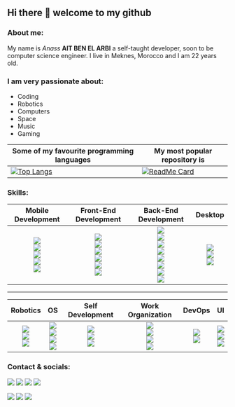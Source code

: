 


## Hi there 👋 welcome to my github 
### About me:
My name is *Anass* **AIT BEN EL ARBI** a self-taught developer, soon to be computer science engineer. I live in Meknes, Morocco and I am 22 years old.

### I am very passionate about: 
- Coding
- Robotics
- Computers
- Space
- Music
- Gaming

| Some of my favourite programming languages |My most popular repository is |
|--|--|
| [![Top Langs](https://github-readme-stats.vercel.app/api/top-langs/?username=Anass-ABEA&layout=compact)](https://github.com/anuraghazra/github-readme-stats)|[![ReadMe Card](https://github-readme-stats.vercel.app/api/pin/?username=Anass-ABEA&repo=Covid-19-Database-Updater)](https://github.com/Anass-ABEA/Covid-19-Database-Updater)|





### Skills:  
  
| Mobile Development | Front-End Development | Back-End Development |  Desktop  |  
|:--:|:--:|:-:| :--: |  
|<img src="https://img.shields.io/badge/-Java-06305b?style=for-the-badge&logo=java&logoColor=white"><br><img src="https://img.shields.io/badge/-Android-3DDC84?style=for-the-badge&logo=android&logoColor=white"><br><img src="https://img.shields.io/badge/-XML-black?style=for-the-badge"><br><img src="https://img.shields.io/badge/REACT NATIVE-%2320232a.svg?style=for-the-badge&logo=react"><br><img src="https://img.shields.io/badge/Flutter-%2302569B.svg?style=for-the-badge&logo=Flutter&logoColor=white"/>| <img src = "https://img.shields.io/badge/-HTML5-E34F26?style=for-the-badge&logo=html5&logoColor=white"><br><img src = "https://img.shields.io/badge/-CSS3-1572B6?style=for-the-badge&logo=css3&logoColor=white"><br><img src="https://img.shields.io/badge/-Bootstrap-563D7C?style=for-the-badge&logo=bootstrap&logoColor=white"><br><img src="https://img.shields.io/badge/-JavaScript-black?style=for-the-badge&logo=javascript&logoColor=eed718"><br><img src="https://img.shields.io/badge/-React-161616?style=for-the-badge&logo=react&logoColor=00d9ff"><br><img src="https://img.shields.io/badge/-C%23-659ad2?style=for-the-badge&logo=c-sharp&logoColor=ffffff">| <img src="https://img.shields.io/badge/-PHP-5466b8?style=for-the-badge&logo=php&logoColor=white" ><br><img src="https://img.shields.io/badge/-LARAVEL-f35045?style=for-the-badge&logo=laravel&logoColor=white" ><br><img src="https://img.shields.io/badge/sqlite-%2307405e.svg?&style=for-the-badge&logo=sqlite&logoColor=white"><br><img src="https://img.shields.io/badge/MongoDB-%234ea94b.svg?&style=for-the-badge&logo=mongodb&logoColor=white"><br><img src="https://img.shields.io/badge/postgres-%23316192.svg?&style=for-the-badgee&logo=postgresql&logoColor=white"><br><img src="https://img.shields.io/badge/-Java-06305b?style=for-the-badge&logo=java&logoColor=white"> <br><img src = "https://img.shields.io/badge/.NET-5C2D91?style=for-the-badge&logo=.net&logoColor=white"/><br><img src="https://img.shields.io/badge/spring-%236DB33F.svg?style=for-the-badge&logo=spring&logoColor=white"/>| <img src="https://img.shields.io/badge/-Visual%20Basic-lightgray?style=for-the-badge&logo=visual-studio-code"><br><img src="https://img.shields.io/badge/-Java-06305b?style=for-the-badge&logo=java&logoColor=white"><br><img src="https://img.shields.io/badge/-Python-black?style=for-the-badge&logo=python&logoColor=white"/>|  
-------
| Robotics | OS | Self Development |  Work Organization | DevOps| UI |
|:--:|:--:|:--:|  :--:| :--:|:--:|
|<img src="https://img.shields.io/badge/-Python-black?style=for-the-badge&logo=python&logoColor=white"><br><img src="https://img.shields.io/badge/-Arduino-gray?style=for-the-badge&logo=arduino&color=gray"><br><img src="https://img.shields.io/badge/ROS%20Robotics-%230A0FF9.svg?style=for-the-badge&logo=ROS&logoColor=white">| <img src="https://img.shields.io/badge/Debian-D70A53?style=for-the-badge&logo=debian&logoColor=white"><br><img src="https://img.shields.io/badge/Ubuntu-E95420?style=for-the-badge&logo=ubuntu&logoColor=white"/><br><img src="https://img.shields.io/badge/Windows-0078D6?style=for-the-badge&logo=windows&logoColor=white"/><br><img src="https://img.shields.io/badge/Android-3DDC84?style=for-the-badge&logo=android&logoColor=white"/>|<img src="https://img.shields.io/badge/-Problem%20Solving-aaa294?style=for-the-badge"><br><img src="https://img.shields.io/badge/-Team%20Leader-ffa804?style=for-the-badge"><br><img src="https://img.shields.io/badge/-Database%20Management-4d008f?style=for-the-badge">| <img src="https://img.shields.io/badge/Trello-%23026AA7.svg?style=for-the-badge&logo=Trello&logoColor=white"/><br><img src = "https://img.shields.io/badge/jira-%230A0FFF.svg?style=for-the-badge&logo=jira&logoColor=white"/><br><img src = "https://img.shields.io/badge/GitLabCI-%23181717.svg?style=for-the-badge&logo=gitlab&logoColor=white"/> <br> <img src="https://img.shields.io/badge/github-%23121011.svg?style=for-the-badge&logo=github&logoColor=white"/>|<img src = "https://img.shields.io/badge/docker-%230db7ed.svg?style=for-the-badge&logo=docker&logoColor=white"/> <br> <img src = "https://img.shields.io/badge/Postman-FF6C37?style=for-the-badge&logo=postman&logoColor=white"/> | <img src="https://img.shields.io/badge/figma-%23F24E1E.svg?style=for-the-badge&logo=figma&logoColor=white"/> <br><img src = "https://img.shields.io/badge/Adobe%20XD-470137?style=for-the-badge&logo=Adobe%20XD&logoColor=#FF61F6"/> <br><img src = "https://img.shields.io/badge/Axure-aaa?style=for-the-badge"/>|

### Contact & socials:
 [<img src="https://img.shields.io/badge/youtube-%23FF0000.svg?&style=for-the-badge&logo=youtube&logoColor=white" target="_bank"/>](https://www.youtube.com/channel/UCTK0fGhApaJlERojmqmn_YQ)  [<img src = "https://img.shields.io/badge/Steam-%23000000.svg?&style=for-the-badge&logo=steam&logoColor=white" target="_bank">](https://steamcommunity.com/profiles/76561198215851327/) [<img src = "https://img.shields.io/badge/Stackoverflow-lightgrey.svg?logo=stackoverflow&style=for-the-badge&logoColor=orange" target="_bank">](https://stackoverflow.com/users/11003330/anass-abea) [<img src = "https://img.shields.io/badge/github-black.svg?logo=github&style=for-the-badge&logoColor=white" target="_bank">](https://github.com/Anass-ABEA) 
 

[<img src = "https://img.shields.io/badge/WHATSAPP-%2325D366.svg?&style=for-the-badge&logo=whatsapp&logoColor=white">](https://www.wa.me/+212637958106) <a href="mailto:annassabe@gmail.com"><img src = "https://img.shields.io/badge/gmail-%23D14836.svg?&style=for-the-badge&logo=gmail&logoColor=white" target="_bank" ></a> [<img src="https://img.shields.io/badge/linkedin-%230077B5.svg?&style=for-the-badge&logo=linkedin&logoColor=white" target="_bank" />](https://www.linkedin.com/in/anass-abea/)


